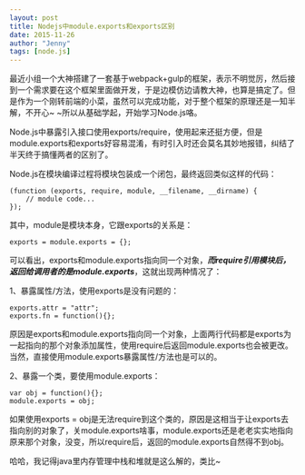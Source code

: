 ```yaml
---
layout: post
title: Nodejs中module.exports和exports区别
date: 2015-11-26
author: "Jenny"
tags: [node.js]
---
```


最近小组一个大神搭建了一套基于webpack+gulp的框架，表示不明觉厉，然后接到一个需求要在这个框架里面做开发，于是边模仿边请教大神，也算是搞定了。但是作为一个刚转前端的小菜，虽然可以完成功能，对于整个框架的原理还是一知半解，不开心~ ~所以从基础学起，开始学习Node.js咯。

Node.js中暴露引入接口使用exports/require，使用起来还挺方便，但是module.exports和exports好容易混淆，有时引入时还会莫名其妙地报错，纠结了半天终于搞懂两者的区别了。

Node.js在模块编译过程将模块包装成一个闭包，最终返回类似这样的代码：

    (function (exports, require, module, __filename, __dirname) {
        // module code...
    });

其中，module是模块本身，它跟exports的关系是：

    exports = module.exports = {};

可以看出，exports和module.exports指向同一个对象，***而require引用模块后，返回给调用者的是module.exports***，这就出现两种情况了：

1、暴露属性/方法，使用exports是没有问题的：

    exports.attr = "attr";
    exports.fn = function(){};

原因是exports和module.exports指向同一个对象，上面两行代码都是exports为一起指向的那个对象添加属性，使用require后返回module.exports也会被更改。当然，直接使用module.exports暴露属性/方法也是可以的。

2、暴露一个类，要使用module.exports：

    var obj = function(){};
    module.exports = obj;

如果使用exports = obj是无法require到这个类的，原因是这相当于让exports去指向别的对象了，关module.exports啥事，module.exports还是老老实实地指向原来那个对象，没变，所以require后，返回的module.exports自然得不到obj。

哈哈，我记得java里内存管理中栈和堆就是这么解的，类比~
